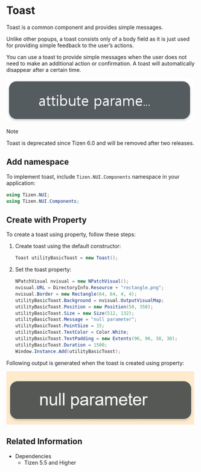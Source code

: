 # Toast
Toast is a common component and provides simple messages.

Unlike other popups, a toast consists only of a body field as it is just used for providing simple feedback to the user’s actions.

You can use a toast to provide simple messages when the user does not need to make an additional action or confirmation. A toast will automatically disappear after a certain time.

![Toast](./media/toast.png)

> [!NOTE]
> Toast is deprecated since Tizen 6.0 and will be removed after two releases.

## Add namespace
To implement toast, include `Tizen.NUI.Components` namespace in your application:

```cs
using Tizen.NUI;
using Tizen.NUI.Components;
```

## Create with Property

To create a toast using property, follow these steps:

1. Create toast using the default constructor:

    ```cs
    Toast utilityBasicToast = new Toast();
    ```

2. Set the toast property:

    ```cs
    NPatchVisual nvisual = new NPatchVisual();
    nvisual.URL = DirectoryInfo.Resource + "rectangle.png";
    nvisual.Border = new Rectangle(64, 64, 4, 4);
    utilityBasicToast.Background = nvisual.OutputVisualMap;
    utilityBasicToast.Position = new Position(50, 350);
    utilityBasicToast.Size = new Size(512, 132);
    utilityBasicToast.Message = "null parameter";
    utilityBasicToast.PointSize = 15;
    utilityBasicToast.TextColor = Color.White;
    utilityBasicToast.TextPadding = new Extents(96, 96, 38, 38);
    utilityBasicToast.Duration = 1500;
    Window.Instance.Add(utilityBasicToast);
    ```

Following output is generated when the toast is created using property:

![Toast](./media/toast.gif)

## Related Information
- Dependencies
  -   Tizen 5.5 and Higher
